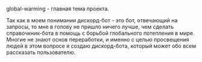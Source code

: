 global-warming - главная тема проекта.

Так как в моем понимании дискорд-бот - это бот, отвечающий на запросы, то мне в голову не пришло ничего лучше, чем сделать справочкник-бота в помощь с борьбой глобального потепления в мире.
Многие не знают основ переработки, и именно с целью просвещения людей в этом вопросе я создаю дискорд-бота, который может обо всем рассказать пользователю. 
